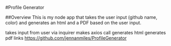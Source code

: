 #Profile Generator

##Overview
    This is my node app that takes the user input (github name, color) and generates an html and a PDF based on the user input.


takes input from user via inquirer
makes axios call
generates html
generates pdf
links
https://github.com/jennanmiles/ProfileGenerator